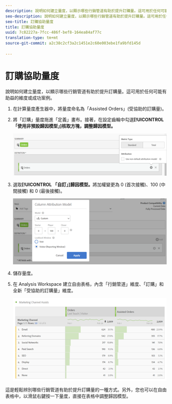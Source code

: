 ```yaml
---
description: 說明如何建立量度，以顯示哪些行銷管道有助於提升訂購量。這可用於任何可能有助益的維度或成功案例。
seo-description: 說明如何建立量度，以顯示哪些行銷管道有助於提升訂購量。這可用於任何可能有助益的維度或成功案例。
seo-title: 訂購協助量度
title: 訂購協助量度
uuid: 7c82227a-7fcc-486f-bef8-164ea84af77c
translation-type: tm+mt
source-git-commit: a2c38c2cf3a2c1451e2c60e003ebe1fa9bfd145d

---
```



# 訂購協助量度

說明如何建立量度，以顯示哪些行銷管道有助於提升訂購量。這可用於任何可能有助益的維度或成功案例。

1. 在計算量度產生器中，將量度命名為「Assisted Orders」(受協助的訂購量)。
1. 將「訂購」量度拖進「定義」畫布。接著，在設定齒輪中勾選&#x200B;**[!UICONTROL 「使用非預設歸因模型」]核取方塊，調整歸因模型。**

   ![](assets/attr-model.png)

1. 選取&#x200B;**[!UICONTROL 「自訂」]歸因模型。**&#x200B;將加權變更為 0 (首次接觸)、100 (中間接觸) 和 0 (最後接觸)。

   ![](assets/custom-attr-model.png)

1. 儲存量度。
1. 在 Analysis Workspace 建立自由表格，內含「行銷管道」維度、「訂購」和全新「受協助的訂購量」維度。

   ![](assets/mktg-channel-assists.png)

這是輕鬆辨別哪些行銷管道有助於提升訂購量的一種方式。另外，您也可以在自由表格中，以滑鼠右鍵按一下量度，直接在表格中調整歸因模型。
